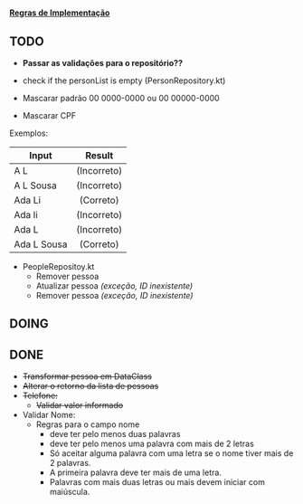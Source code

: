 #  

**[Regras de Implementação](https://github.com/fmarlon/exercicios-kotlin/commit/0b904271956468ea3fb11db60d0788cf5c1959ac "Regras de implementação")**


TODO
---

* **Passar as validações para o repositório??**
* check if the personList is empty (PersonRepository.kt)

* Mascarar padrão 00 0000-0000 ou 00 00000-0000
* Mascarar CPF


Exemplos:

Input       |   Result
---         | :---:  
A L         |   (Incorreto)
A L Sousa   |   (Incorreto)
Ada Li      |   (Correto)
Ada li      |   (Incorreto)
Ada L       |   (Incorreto)
Ada L Sousa |   (Correto)

* PeopleRepositoy.kt
    * Remover pessoa
    * Atualizar pessoa _(exceção, ID inexistente)_
    * Remover pessoa _(exceção, ID inexistente)_

DOING
---





DONE
---

* ~~Transformar pessoa em DataClass~~
* ~~Alterar o retorno da lista de pessoas~~
* ~~Telefone:~~
    * ~~Validar valor informado~~
* Validar Nome:
    * Regras para o campo nome
        * deve ter pelo menos duas palavras
        * deve ter pelo menos uma palavra com mais de 2 letras
        * Só aceitar alguma palavra com uma letra se o nome tiver mais de 2 palavras.
        * A primeira palavra deve ter mais de uma letra.
        * Palavras com mais duas letras ou mais devem iniciar com maiúscula.    

